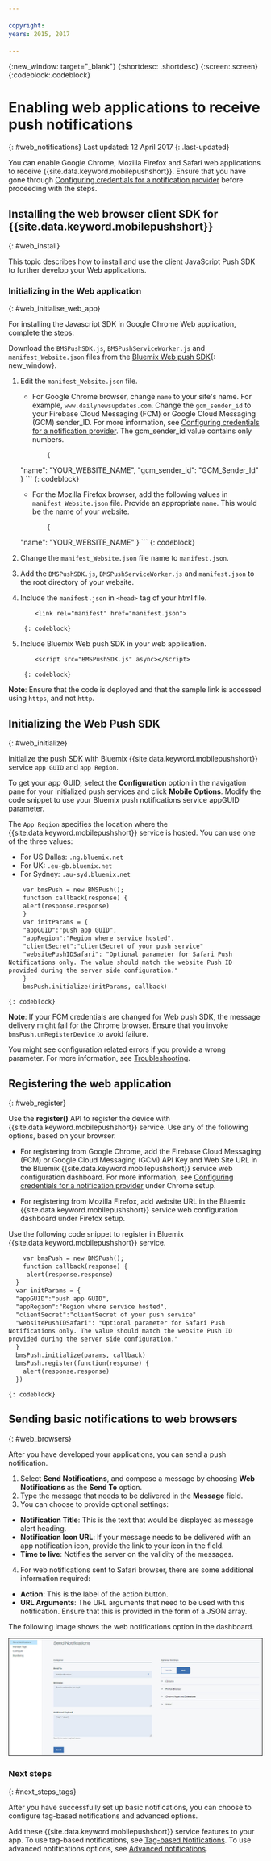 ```yaml
---

copyright:
years: 2015, 2017

---
```


{:new_window: target="_blank"}
{:shortdesc: .shortdesc}
{:screen:.screen}
{:codeblock:.codeblock}

# Enabling web applications to receive push notifications
{: #web_notifications}
Last updated: 12 April 2017
{: .last-updated}

You can enable Google Chrome, Mozilla Firefox and Safari web applications to receive {{site.data.keyword.mobilepushshort}}. Ensure that you have gone through [Configuring credentials for a notification provider](t__main_push_config_provider.html) before proceeding with the steps.

## Installing the web browser client SDK for {{site.data.keyword.mobilepushshort}}
{: #web_install}

This topic describes how to install and use the client JavaScript Push SDK to further develop your Web applications.

### Initializing in the Web application
{: #web_initialise_web_app}

For installing the Javascript SDK in Google Chrome Web application, complete the steps:

Download the `BMSPushSDK.js`, `BMSPushServiceWorker.js` and `manifest_Website.json` files from the [Bluemix Web push SDK](https://codeload.github.com/ibm-bluemix-mobile-services/bms-clientsdk-javascript-webpush/zip/master){: new_window}.

1. Edit the `manifest_Website.json` file.
	- For Google Chrome browser, change `name` to your site's name. For example, `www.dailynewsupdates.com`. Change the `gcm_sender_id` to your Firebase Cloud Messaging (FCM) or Google Cloud Messaging (GCM) sender_ID. For more information, see [Configuring credentials for a notification provider](t__main_push_config_provider.html). The gcm_sender_id value contains only numbers.

		```
			{
	"name": "YOUR_WEBSITE_NAME", 
	"gcm_sender_id": "GCM_Sender_Id"
			}
		```
    		{: codeblock}
 
	- For the Mozilla Firefox browser, add the following values in `manifest_Website.json` file. Provide an appropriate `name`. This would be the name of your website.

		```
			{ 
	"name": "YOUR_WEBSITE_NAME"
			}
		```
    		{: codeblock}

2. Change the `manifest_Website.json` file name to `manifest.json`.
3. Add the `BMSPushSDK.js`, `BMSPushServiceWorker.js` and `manifest.json` to the  root directory of your website.
3. Include the `manifest.json` in `<head>` tag of your html file.
	```
		<link rel="manifest" href="manifest.json">
	```
    	{: codeblock}
4. Include Bluemix Web push SDK in your web application.
	```
		<script src="BMSPushSDK.js" async></script>
	```
    	{: codeblock}

**Note**: Ensure that the code is deployed and that the sample link is accessed using `https`, and not `http`. 

## Initializing the Web Push SDK 
{: #web_initialize}

Initialize the push SDK with Bluemix {{site.data.keyword.mobilepushshort}} service `app GUID` and `app Region`.  

To get your app GUID, select the **Configuration** option in the navigation pane for your initialized push services and click **Mobile Options**. Modify the code snippet to use your Bluemix push notifications service appGUID parameter.

The `App Region` specifies the location where the {{site.data.keyword.mobilepushshort}} service is hosted. You can use one of the three values:

 - For US Dallas:	 `.ng.bluemix.net`
 - For UK:			 `.eu-gb.bluemix.net`
 - For Sydney:		 `.au-syd.bluemix.net`

```
	var bmsPush = new BMSPush();
 	function callback(response) {
 	alert(response.response)
 	}
  	var initParams = {
  	"appGUID":"push app GUID",
  	"appRegion":"Region where service hosted",
   	"clientSecret":"clientSecret of your push service"
   	"websitePushIDSafari": "Optional parameter for Safari Push Notifications only. The value should match the website Push ID provided during the server side configuration."
    }
  	bmsPush.initialize(initParams, callback)
```
	{: codeblock}

**Note**: If your FCM credentials are changed for Web push SDK, the message delivery might fail for the Chrome browser. Ensure that you invoke `bmsPush.unRegisterDevice` to avoid failure.

You might see configuration related errors if you provide a wrong parameter. For more information, see [Troubleshooting](troubleshooting.html).

## Registering the web application
{: #web_register}

Use the **register()** API to register the device with {{site.data.keyword.mobilepushshort}} service. Use any of the following options, based on your browser.

- For registering from Google Chrome, add the Firebase Cloud Messaging (FCM) or Google Cloud Messaging (GCM) API Key and Web Site URL in the Bluemix {{site.data.keyword.mobilepushshort}} service web configuration dashboard. For more information, see [Configuring credentials for a notification provider](t__main_push_config_provider.html) under Chrome setup.

- For registering from Mozilla Firefox, add website URL in the Bluemix {{site.data.keyword.mobilepushshort}} service web configuration dashboard under Firefox setup.

Use the following code snippet to register in Bluemix {{site.data.keyword.mobilepushshort}} service.

```
	var bmsPush = new BMSPush();
	function callback(response) {
     alert(response.response)
  }
  var initParams = {
  "appGUID":"push app GUID",
  "appRegion":"Region where service hosted",
  "clientSecret":"clientSecret of your push service"
  "websitePushIDSafari": "Optional parameter for Safari Push Notifications only. The value should match the website Push ID provided during the server side configuration."
  }
  bmsPush.initialize(params, callback)
  bmsPush.register(function(response) {
    alert(response.response)
  })
```
    {: codeblock}


## Sending basic notifications to web browsers
{: #web_browsers}

After you have developed your applications, you can send a push notification. 

1. Select **Send Notifications**, and compose a message by choosing **Web Notifications** as the **Send To** option. 
2. Type the message that needs to be delivered in the **Message** field.
3. You can choose to provide optional settings:
  - **Notification Title**: This is the text that would be displayed as message alert heading.
  - **Notification Icon URL**: If your message needs to be delivered with an app notification icon, provide the link to your icon in the field.
  - **Time to live**: Notifies the server on the validity of the messages.
4. For web notifications sent to Safari browser, there are some additional information required:
  - **Action**: This is the label of the action button.
  - **URL Arguments**: The URL arguments that need to be used with this notification. Ensure that this is provided in the form of a JSON array. 
 
The following image shows the web notifications option in the dashboard.

  ![Notifications screen](images/DashboardWebpush.jpg)


### Next steps
{: #next_steps_tags}

After you have successfully set up basic notifications, you can choose to configure tag-based notifications and advanced options.

Add these {{site.data.keyword.mobilepushshort}} service features to your app. To use tag-based notifications, see [Tag-based Notifications](c_tag_basednotifications.html). To use advanced notifications options, see [Advanced notifications](t_advance_badge_sound_payload.html).





